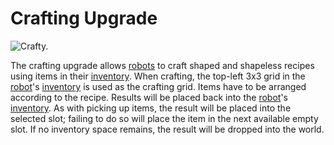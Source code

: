 # Crafting Upgrade

![Crafty.](oredict:opencomputers:craftingUpgrade)

The crafting upgrade allows [robots](../block/robot.md) to craft shaped and shapeless recipes using items in their [inventory](../item/inventoryUpgrade.md). When crafting, the top-left 3x3 grid in the [robot](../block/robot.md)'s [inventory](../item/inventoryUpgrade.md) is used as the crafting grid. Items have to be arranged according to the recipe. Results will be placed back into the [robot](../block/robot.md)'s [inventory](../item/inventoryUpgrade.md). As with picking up items, the result will be placed into the selected slot; failing to do so will place the item in the next available empty slot. If no inventory space remains, the result will be dropped into the world.
